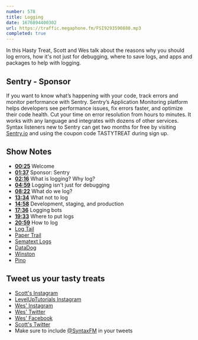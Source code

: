 ```yaml
---
number: 578
title: Logging
date: 1676894400302
url: https://traffic.megaphone.fm/FSI9293590880.mp3
completed: true
---
```


In this Hasty Treat, Scott and Wes talk about the reasons why you should log errors, how it's not just for debugging, where to save logs, and apps and packages to help with logging.

## Sentry - Sponsor

If you want to know what’s happening with your code, track errors and monitor performance with Sentry. Sentry’s Application Monitoring platform helps developers see performance issues, fix errors faster, and optimize their code health. Cut your time on error resolution from hours to minutes. It works with any language and integrates with dozens of other services. Syntax listeners new to Sentry can get two months for  free by visiting [Sentry.io](https://sentry.io) and using the coupon code TASTYTREAT during sign up.

## Show Notes

* **[00:25](#t=00:25)** Welcome
* **[01:37](#t=01:37)** Sponsor: Sentry
* **[02:16](#t=02:16)** What is logging? Why log?
* **[04:59](#t=04:59)** Logging isn't just for debugging
* **[08:22](#t=08:22)** What do we log?
* **[13:34](#t=13:34)** What not to log
* **[14:58](#t=14:58)** Development, staging, and production
* **[17:36](#t=17:36)** Logging bots
* **[19:33](#t=19:33)** Where to put logs
* **[20:59](#t=20:59)** How to log
* [Log Tail](https://betterstack.com/logtail)
* [Paper Trail](https://www.papertrail.com/)
* [Sematext Logs](https://sematext.com/docs/logs/)
* [DataDog](https://www.datadoghq.com/lpg/)
* [Winston](https://www.npmjs.com/package/winston)
* [Pino](https://getpino.io/)

## Tweet us your tasty treats

* [Scott's Instagram](https://www.instagram.com/stolinski/)
* [LevelUpTutorials Instagram](https://www.instagram.com/LevelUpTutorials/)
* [Wes' Instagram](https://www.instagram.com/wesbos/)
* [Wes' Twitter](https://twitter.com/wesbos)
* [Wes' Facebook](https://www.facebook.com/wesbos.developer)
* [Scott's Twitter](https://twitter.com/stolinski)
* Make sure to include [@SyntaxFM](https://twitter.com/SyntaxFM) in your tweets
